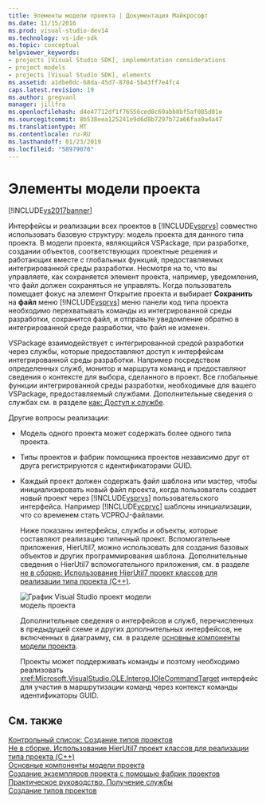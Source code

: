 ```yaml
---
title: Элементы модели проекта | Документация Майкрософт
ms.date: 11/15/2016
ms.prod: visual-studio-dev14
ms.technology: vs-ide-sdk
ms.topic: conceptual
helpviewer_keywords:
- projects [Visual Studio SDK], implementation considerations
- project models
- projects [Visual Studio SDK], elements
ms.assetid: a1dbe0dc-68da-45d7-8704-5b43ff7e4fc4
caps.latest.revision: 19
ms.author: gregvanl
manager: jillfra
ms.openlocfilehash: d4e47712df1f76556ced8c69abb8bf5af085d01e
ms.sourcegitcommit: 8b538eea125241e9d6d8b7297b72a66faa9a4a47
ms.translationtype: MT
ms.contentlocale: ru-RU
ms.lasthandoff: 01/23/2019
ms.locfileid: "58979070"
---
```

# <a name="elements-of-a-project-model"></a>Элементы модели проекта
[!INCLUDE[vs2017banner](../../includes/vs2017banner.md)]

Интерфейсы и реализации всех проектов в [!INCLUDE[vsprvs](../../includes/vsprvs-md.md)] совместно использовать базовую структуру: модель проекта для данного типа проекта. В модели проекта, являющийся VSPackage, при разработке, создании объектов, соответствующих проектные решения и работающих вместе с глобальных функций, предоставляемых интегрированной среды разработки. Несмотря на то, что вы управляете, как сохраняется элемент проекта, например, уведомления, что файл должен сохраняться не управлять. Когда пользователь помещает фокус на элемент Открытие проекта и выбирает **Сохранить** на **файл** меню [!INCLUDE[vsprvs](../../includes/vsprvs-md.md)] меню панели код типа проекта необходимо перехватывать команды из интегрированной среды разработки, сохранится файл, и отправьте уведомление обратно в интегрированной среде разработки, что файл не изменен.  
  
 VSPackage взаимодействует с интегрированной средой разработки через службы, которые предоставляют доступ к интерфейсам интегрированной среды разработки. Например посредством определенных служб, монитор и маршрута команд и предоставляют сведения о контексте для выбора, сделанного в проект. Все глобальные функции интегрированной среды разработки, необходимые для вашего VSPackage, предоставляемый службами. Дополнительные сведения о службах см. в разделе [как: Доступ к службе](../../extensibility/how-to-get-a-service.md).  
  
 Другие вопросы реализации:  
  
- Модель одного проекта может содержать более одного типа проекта.  
  
- Типы проектов и фабрик помощника проектов независимо друг от друга регистрируются с идентификаторами GUID.  
  
- Каждый проект должен содержать файл шаблона или мастер, чтобы инициализировать новый файл проекта, когда пользователь создает новый проект через [!INCLUDE[vsprvs](../../includes/vsprvs-md.md)] пользовательского интерфейса. Например [!INCLUDE[vcprvc](../../includes/vcprvc-md.md)] шаблоны инициализации, что со временем стать VCPROJ-файлами.  
  
  Ниже показаны интерфейсы, службы и объекты, которые составляют реализацию типичный проект. Вспомогательные приложения, HierUtil7, можно использовать для создания базовых объектов и других программирования шаблона. Дополнительные сведения о HierUtil7 вспомогательного приложения, см. в разделе [не в сборке: Использование HierUtil7 проект классов для реализации типа проекта (C++)](http://msdn.microsoft.com/a5c16a09-94a2-46ef-87b5-35b815e2f346).  
  
  ![График Visual Studio проект модели](../../extensibility/internals/media/vsprojectmodel.gif "vsProjectModel")  
  модель проекта  
  
  Дополнительные сведения о интерфейсов и служб, перечисленных в предыдущей схеме и других дополнительных интерфейсов, не включенных в диаграмму, см. в разделе [основные компоненты модели проекта](../../extensibility/internals/project-model-core-components.md).  
  
  Проекты может поддерживать команды и поэтому необходимо реализовать <xref:Microsoft.VisualStudio.OLE.Interop.IOleCommandTarget> интерфейс для участия в маршрутизации команд через контекст команды идентификаторы GUID.  
  
## <a name="see-also"></a>См. также  
 [Контрольный список: Создание типов проектов](../../extensibility/internals/checklist-creating-new-project-types.md)   
 [Не в сборке. Использование HierUtil7 проект классов для реализации типа проекта (C++)](http://msdn.microsoft.com/a5c16a09-94a2-46ef-87b5-35b815e2f346)   
 [Основные компоненты модели проекта](../../extensibility/internals/project-model-core-components.md)   
 [Создание экземпляров проекта с помощью фабрик проектов](../../extensibility/internals/creating-project-instances-by-using-project-factories.md)   
 [Практическое руководство. Получение службы](../../extensibility/how-to-get-a-service.md)   
 [Создание типов проектов](../../extensibility/internals/creating-project-types.md)
